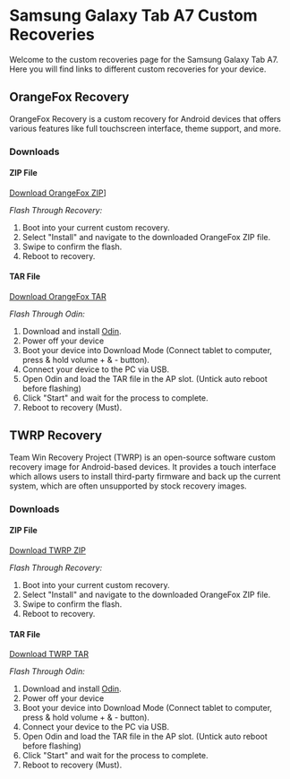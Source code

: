 # Samsung Galaxy Tab A7 Custom Recoveries

Welcome to the custom recoveries page for the Samsung Galaxy Tab A7. Here you will find links to different custom recoveries for your device.

## OrangeFox Recovery

OrangeFox Recovery is a custom recovery for Android devices that offers various features like full touchscreen interface, theme support, and more.

### Downloads

#### ZIP File
[Download OrangeFox ZIP]([link-to-orangefox-zip-file)]

*Flash Through Recovery:*
1. Boot into your current custom recovery.
2. Select "Install" and navigate to the downloaded OrangeFox ZIP file.
3. Swipe to confirm the flash.
4. Reboot to recovery.

#### TAR File
[Download OrangeFox TAR](link-to-orangefox-tar-file)

*Flash Through Odin:*
1. Download and install [Odin](https://odindownload.com/).
2. Power off your device
3. Boot your device into Download Mode (Connect tablet to computer, press & hold volume + & - button).
4. Connect your device to the PC via USB.
5. Open Odin and load the TAR file in the AP slot. (Untick auto reboot before flashing)
6. Click "Start" and wait for the process to complete.
7. Reboot to recovery (Must).


## TWRP Recovery

Team Win Recovery Project (TWRP) is an open-source software custom recovery image for Android-based devices. It provides a touch interface which allows users to install third-party firmware and back up the current system, which are often unsupported by stock recovery images.

### Downloads

#### ZIP File
[Download TWRP ZIP](link-to-twrp-zip-file)

*Flash Through Recovery:*
1. Boot into your current custom recovery.
2. Select "Install" and navigate to the downloaded OrangeFox ZIP file.
3. Swipe to confirm the flash.
4. Reboot to recovery.

#### TAR File
[Download TWRP TAR](link-to-twrp-tar-file)

*Flash Through Odin:*
1. Download and install [Odin](https://odindownload.com/).
2. Power off your device
3. Boot your device into Download Mode (Connect tablet to computer, press & hold volume + & - button).
4. Connect your device to the PC via USB.
5. Open Odin and load the TAR file in the AP slot. (Untick auto reboot before flashing)
6. Click "Start" and wait for the process to complete.
7. Reboot to recovery (Must).

